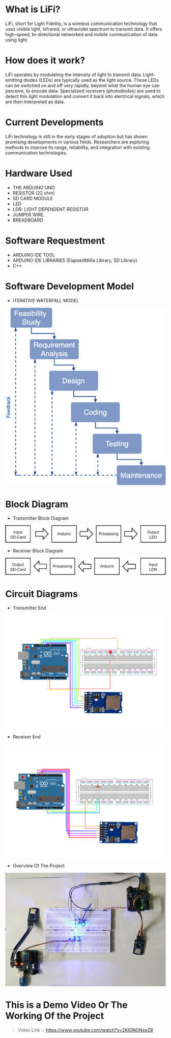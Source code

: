 # What is LiFi?
LiFi, short for Light Fidelity, is a wireless communication technology that uses visible light, infrared, or ultraviolet spectrum to transmit data. It offers high-speed, bi-directional networked and mobile communication of data using light.

# How does it work?
LiFi operates by modulating the intensity of light to transmit data. Light-emitting diodes (LEDs) are typically used as the light source. These LEDs can be switched on and off very rapidly, beyond what the human eye can perceive, to encode data. Specialized receivers (photodiodes) are used to detect this light modulation and convert it back into electrical signals, which are then interpreted as data.

# Current Developments
LiFi technology is still in the early stages of adoption but has shown promising developments in various fields. Researchers are exploring methods to improve its range, reliability, and integration with existing communication technologies.

# Hardware Used
   - THE ARDUINO UNO
   - RESISTOR (22 ohm)
   - SD CARD MODULE
   - LED
   - LDR: LIGHT DEPENDENT RESISTOR
   - JUMPER WIRE
   - BREADBOARD

# Software Requestment
   - ARDUINO IDE TOOL
   - ARDUINO IDE LIBRARIES (ElapsedMillis Library, SD Library)
   - C++

# Software Development Model
   - ITERATIVE WATERFALL MODEL

![ITERATIVE WATERFALL MODEL](<Media/ITERATIVE WATERFALL MODEL.png>)

# Block Diagram

   - Transmitter Block Diagram

![Transmitter Block Diagram](Media/Transmitter-Block-Diagram.png)

   - Receiver Block Diagram

![Receiver Block Diagram](Media/Receiver-Block-Diagram.png)

# Circuit Diagrams

- Transmitter End

![Transmitter](Media/Project-Transmitter.png)

- Receiver End

![Receiver](<Media/Project-Receiver end.png>)

- Overview Of The Project

![OverView](Media/OverView.png)

# This is a Demo Video Or The Working Of the Project

> Video Link :- https://www.youtube.com/watch?v=2KlDNONzeZ8

